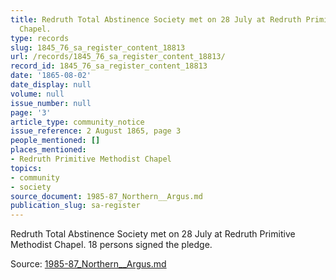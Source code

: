 ```yaml
---
title: Redruth Total Abstinence Society met on 28 July at Redruth Primitive Methodist
  Chapel.
type: records
slug: 1845_76_sa_register_content_18813
url: /records/1845_76_sa_register_content_18813/
record_id: 1845_76_sa_register_content_18813
date: '1865-08-02'
date_display: null
volume: null
issue_number: null
page: '3'
article_type: community_notice
issue_reference: 2 August 1865, page 3
people_mentioned: []
places_mentioned:
- Redruth Primitive Methodist Chapel
topics:
- community
- society
source_document: 1985-87_Northern__Argus.md
publication_slug: sa-register
---
```


Redruth Total Abstinence Society met on 28 July at Redruth Primitive Methodist Chapel.  18 persons signed the pledge.

Source: [1985-87_Northern__Argus.md](/downloads/markdown/1985-87_Northern__Argus.md)
